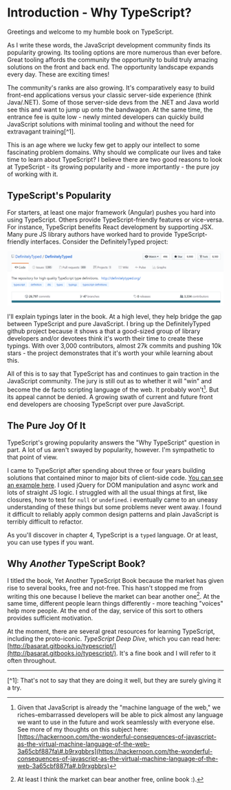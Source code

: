 # Introduction - Why TypeScript?

Greetings and welcome to my humble book on TypeScript.

As I write these words, the JavaScript development community finds its popularity growing. Its tooling options are more numerous than ever before. Great tooling affords the community the opportunity to build truly amazing solutions on the front and back end. The opportunity landscape expands every day. These are exciting times!

The community's ranks are also growing. It's comparatively easy to build front-end applications versus your classic server-side experience \(think Java/.NET\). Some of those server-side devs from the .NET and Java world see this and want to jump up onto the bandwagon. At the same time, the entrance fee is quite low - newly minted developers can quickly build JavaScript solutions with minimal tooling and without the need for extravagant training[^1].

This is an age where we lucky few get to apply our intellect to some fascinating problem domains. Why should we complicate our lives and take time to learn about TypeScript? I believe there are two good reasons to look at TypeScript - its growing popularity and - more importantly - the pure joy of working with it.
## TypeScript's Popularity

For starters, at least one major framework \(Angular\) pushes you hard into using TypeScript. Others provide TypeScript-friendly features or vice-versa. For instance, TypeScript benefits React development by supporting JSX. Many pure JS library authors have worked hard to provide TypeScript-friendly interfaces.  Consider the DefinitelyTyped project:

![](/assets/DefinitelyTypeAsOf2017_03_05.png)

I'll explain typings later in the book. At a high level, they help bridge the gap between TypeScript and pure JavaScript. I bring up the DefinitelyTyped github project because it shows a that a good-sized group of library developers and/or devotees think it's worth their time to create these typings. With over 3,000 contributors, almost 27k commits and pushing 10k stars - the project demonstrates that it's worth your while learning about this.

All of this is to say that TypeScript has and continues to gain traction in the JavaScript community. The jury is still out as to whether it will "win" and become the de facto scripting language of the web. It probably won't[^2]. But its appeal cannot be denied. A growing swath of current and future front end developers are choosing TypeScript over pure JavaScript.

## The Pure Joy Of It
TypeScript's growing popularity answers the "Why TypeScript" question in part. A lot of us aren't swayed by popularity, however. I'm sympathetic to that point of view. 

I came to TypeScript after spending about three or four years building solutions that contained minor to major bits of client-side code. [You can see an example here](http://www.bigapplesharepoint.com). I used jQuery for DOM manipulation and async work and lots of straight JS logic. I struggled with all the usual things at first, like closures, how to test for `null` or `undefined`. i eventually came to an uneasy understanding of these things but some problems never went away. I found it difficult to reliably apply common design patterns and plain JavaScript is terribly difficult to refactor.

As you'll discover in chapter 4, TypeScript is a `typed` language. Or at least, you can use types if you want.

## Why *Another* TypeScript Book?

I titled the book, Yet Another TypeScript Book because the market has given rise to several books, free and not-free. This hasn't stopped me from writing this one because I believe the market can bear another one[^3]. At the same time, different people learn things differently - more teaching "voices" help more people. At the end of the day, service of this sort to others provides sufficient motivation.

At the moment, there are several great resources for learning TypeScript, including the proto-iconic. _TypeScript Deep Dive_, which you can read here: [http://basarat.gitbooks.io/typescript/](http://basarat.gitbooks.io/typescript/). It's a fine book and I will refer to it often throughout.

<hr/>
[^1]: That's not to say that they are doing it well, but they are surely giving it a try.

[^2]: Given that JavaScript is already the "machine language of the web," we riches-embarrassed developers will be able to pick almost any language we want to use in the future and work seamlessly with everyone else. See more of my thoughts on this subject here: [https://hackernoon.com/the-wonderful-consequences-of-javascript-as-the-virtual-machine-language-of-the-web-3a65cbf887fa\#.b9rxgbbrs](https://hackernoon.com/the-wonderful-consequences-of-javascript-as-the-virtual-machine-language-of-the-web-3a65cbf887fa#.b9rxgbbrs) 

[^3]: At least I think the market can bear another free, online book :\).


